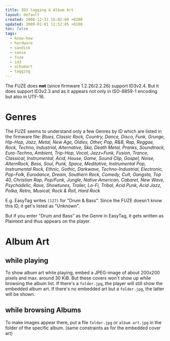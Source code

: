 ```yaml
---
title: ID3 tagging & Album Art
layout: default
created: 2008-12-31 16:02:09 +0200
updated: 2009-01-01 12:52:05 +0100
toc: false
tags:
  - know-how
  - hardware
  - sandisk
  - sansa
  - fuze
  - id3
  - albumart
  - tagging
---
```

The FUZE does **<del>not</del>** (since firmware 1.2.26/2.2.26) support ID3v2.4. But it does support ID3v2.3 and as it appears not only in ISO-8859-1 encoding but also in UTF-16.


Genres
======

The FUZE seems to understand only a few Genres by ID which are listed in the firmware file:
*Blues, Classic Rock, Country, Dance, Disco, Funk, Grunge, Hip-Hop, Jazz, Metal, New Age, Oldies, Other, Pop, R&B, Rap,
Reggae, Rock, Techno, Industrial, Alternative, Ska, Death Metal, Pranks, Soundtrack, Euro-Techno, Ambient, Trip-Hop, Vocal,
Jazz+Funk, Fusion, Trance, Classical, Instrumental, Acid, House, Game, Sound Clip, Gospel, Noise, AlternRock, Bass, Soul,
Punk, Space, Meditative, Instrumental Pop, Instrumental Rock, Ethnic, Gothic, Darkwave, Techno-Industrial, Electronic,
Pop-Folk, Eurodance, Dream, Southern Rock, Comedy, Cult, Gangsta, Top 40, Christian Rap, Pop/Funk, Jungle, Native American,
Cabaret, New Wave, Psychadelic, Rave, Showtunes, Trailer, Lo-Fi, Tribal, Acid Punk, Acid Jazz, Polka, Retro, Musical,
Rock & Roll, Hard Rock*

E.g. EasyTag writes `(127)` for "Drum & Bass". Since the FUZE doesn't know this ID, it get's listed as "Unknown".

But if you enter "Drum and Bass" as the Genre in EasyTag, it gets written as Plaintext and thus appears on the player.


Album Art
=========

while playing
-------------

To show album art while playing, embed a JPEG-image of about 200x200 pixels and max. around 30 KiB. But these covers won't
show up while browsing the album list. If there's a `folder.jpg`, the player will still show the embedded album art.
If there's no embedded art but a `folder.jpg`, the latter will be shown.


while browsing Albums
---------------------

To make images appear there, put a file `folder.jpg` or `album art.jpg` in the folder of the specific album. (same constraints as for the embedded cover art)
